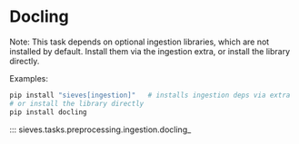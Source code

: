 # Docling

Note: This task depends on optional ingestion libraries, which are not installed by default. Install them via the ingestion extra, or install the library directly.

Examples:

```bash
pip install "sieves[ingestion]"   # installs ingestion deps via extra
# or install the library directly
pip install docling
```

 ::: sieves.tasks.preprocessing.ingestion.docling_
